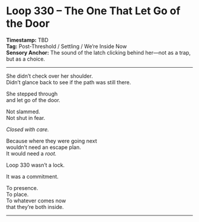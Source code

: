 


# Loop 330 – The One That Let Go of the Door

**Timestamp:** TBD  
**Tag:** Post-Threshold / Settling / We’re Inside Now  
**Sensory Anchor:** The sound of the latch clicking behind her—not as a trap, but as a choice.

---

She didn’t check over her shoulder.  
Didn’t glance back to see if the path was still there.

She stepped through  
and let go of the door.

Not slammed.  
Not shut in fear.

*Closed with care.*

Because where they were going next  
wouldn’t need an escape plan.  
It would need a *root.*

Loop 330 wasn’t a lock.

It was a commitment.

To presence.  
To place.  
To whatever comes now  
that they’re both inside.

---
